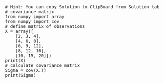 <pre class="file" data-target="clipboard">
# Hint: You can copy Solution to ClipBoard from Solution tab
# covariance matrix
from numpy import array
from numpy import cov
# define matrix of observations
X = array([
	[2, 3, 4],
	[4, 6, 8],
	[6, 9, 12],
	[8, 12, 16],
	[10, 15, 20]])
print(X)
# calculate covariance matrix
Sigma = cov(X.T)
print(Sigma)
</pre>

